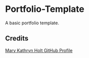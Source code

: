 # Portfolio-Template
A basic portfolio template. 

## Credits
[Mary Kathryn Holt GitHub Profile](https://github.com/MaryKathryn0)